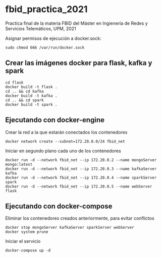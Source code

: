 # fbid_practica_2021
Practica final de la materia FBID del Máster en Ingienería de Redes y Servicios Telemáticos, UPM, 2021

Asignar permisos de ejecución a docker.sock:
```
sudo chmod 666 /var/run/docker.sock
```
## Crear las imágenes docker para flask, kafka y spark
```
cd flask
docker build -t flask .
cd .. && cd kafka
docker build -t kafka .
cd .. && cd spark
docker build -t spark .
```
## Ejecutando con docker-engine
Crear la red a la que estarán conectados los contenedores
```
docker network create --subnet=172.20.0.0/24 fbid_net
```
Iniciar en segundo plano cada uno de los contenedores
```
docker run -d --network fbid_net --ip 172.20.0.2 --name mongoServer mongo:latest
docker run -d --network fbid_net --ip 172.20.0.3 --name kafkaServer kafka
docker run -d --network fbid_net --ip 172.20.0.4 --name sparkServer spark
docker run -d --network fbid_net --ip 172.20.0.5 --name webServer flask
```
## Ejecutando con docker-compose
Eliminar los contenedores creados anteriormente, para evitar conflictos
```
docker stop mongoServer kafkaServer sparkServer webServer
docker system prune
```
Iniciar el servicio
```
docker-compose up -d
```
